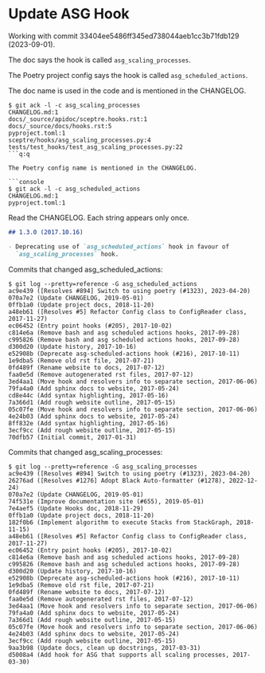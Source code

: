 # Update ASG Hook

Working with commit 33404ee5486ff345ed738044aeb1cc3b71fdb129 (2023-09-01).

The doc says the hook is called `asg_scaling_processes`.

The Poetry project config says the hook is called `asg_scheduled_actions`.

The doc name is used in the code and is mentioned in the CHANGELOG.

```console
$ git ack -l -c asg_scaling_processes
CHANGELOG.md:1
docs/_source/apidoc/sceptre.hooks.rst:1
docs/_source/docs/hooks.rst:5
pyproject.toml:1
sceptre/hooks/asg_scaling_processes.py:4
tests/test_hooks/test_asg_scaling_processes.py:22
```q:q

The Poetry config name is mentioned in the CHANGELOG.

```console
$ git ack -l -c asg_scheduled_actions
CHANGELOG.md:1
pyproject.toml:1
```

Read the CHANGELOG. Each string appears only once.

```markdown
## 1.3.0 (2017.10.16)

- Deprecating use of `asg_scheduled_actions` hook in favour of
  `asg_scaling_processes` hook.
```

Commits that changed asg_scheduled_actions:

```console
$ git log --pretty=reference -G asg_scheduled_actions
ac9e439 ([Resolves #894] Switch to using poetry (#1323), 2023-04-20)
070a7e2 (Update CHANGELOG, 2019-05-01)
0ffb1a0 (Update project docs, 2018-11-20)
a48eb61 ([Resolves #5] Refactor Config class to ConfigReader class, 2017-11-27)
ec06452 (Entry point hooks (#205), 2017-10-02)
c814e6a (Remove bash and asg scheduled actions hooks, 2017-09-28)
c995826 (Remove bash and asg scheduled actions hooks, 2017-09-28)
d300d20 (Update history, 2017-10-16)
e52908b (Deprecate asg-scheduled-actions hook (#216), 2017-10-11)
1e9dba5 (Remove old rst file, 2017-07-21)
0fd489f (Rename website to docs, 2017-07-12)
faa0e5d (Remove autogenerated rst files, 2017-07-12)
3ed4aa1 (Move hook and resolvers info to separate section, 2017-06-06)
79fa4a0 (Add sphinx docs to website, 2017-05-24)
cd8e44c (Add syntax highlighting, 2017-05-16)
7a366d1 (Add rough website outline, 2017-05-15)
05c07fe (Move hook and resolvers info to separate section, 2017-06-06)
4e24b03 (Add sphinx docs to website, 2017-05-24)
8ff832e (Add syntax highlighting, 2017-05-16)
3ecf9cc (Add rough website outline, 2017-05-15)
70dfb57 (Initial commit, 2017-01-31)
```

Commits that changed asg_scaling_processes:

```console
$ git log --pretty=reference -G asg_scaling_processes
ac9e439 ([Resolves #894] Switch to using poetry (#1323), 2023-04-20)
26276ad ([Resolves #1276] Adopt Black Auto-formatter (#1278), 2022-12-24)
070a7e2 (Update CHANGELOG, 2019-05-01)
74f531e (Improve documentation site (#655), 2019-05-01)
7e4aef5 (Update Hooks doc, 2018-11-29)
0ffb1a0 (Update project docs, 2018-11-20)
182f0b6 (Implement algorithm to execute Stacks from StackGraph, 2018-11-15)
a48eb61 ([Resolves #5] Refactor Config class to ConfigReader class, 2017-11-27)
ec06452 (Entry point hooks (#205), 2017-10-02)
c814e6a (Remove bash and asg scheduled actions hooks, 2017-09-28)
c995826 (Remove bash and asg scheduled actions hooks, 2017-09-28)
d300d20 (Update history, 2017-10-16)
e52908b (Deprecate asg-scheduled-actions hook (#216), 2017-10-11)
1e9dba5 (Remove old rst file, 2017-07-21)
0fd489f (Rename website to docs, 2017-07-12)
faa0e5d (Remove autogenerated rst files, 2017-07-12)
3ed4aa1 (Move hook and resolvers info to separate section, 2017-06-06)
79fa4a0 (Add sphinx docs to website, 2017-05-24)
7a366d1 (Add rough website outline, 2017-05-15)
05c07fe (Move hook and resolvers info to separate section, 2017-06-06)
4e24b03 (Add sphinx docs to website, 2017-05-24)
3ecf9cc (Add rough website outline, 2017-05-15)
9aa3b98 (Update docs, clean up docstrings, 2017-03-31)
d5008a4 (Add hook for ASG that supports all scaling processes, 2017-03-30)
```

